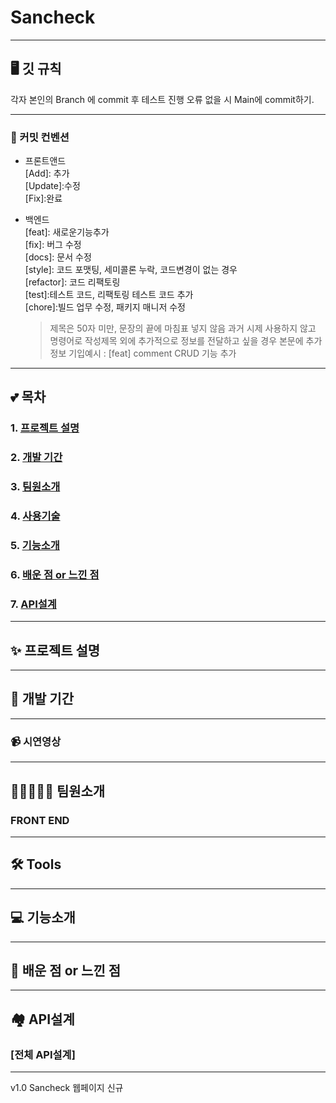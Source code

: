 # Sancheck 

<hr/>


## 🖥️ 깃 규칙
각자 본인의 Branch 에 commit 후 테스트 진행 오류 없을 시 Main에 commit하기.  
<hr/>

### 🔨 커밋 컨벤션
-   프론트앤드    <br>
    [Add]: 추가    <br>
    [Update]:수정    <br>
    [Fix]:완료    <br>

-   백엔드    <br>
    [feat]: 새로운기능추가    <br>
    [fix]: 버그 수정    <br>
    [docs]: 문서 수정    <br>
    [style]: 코드 포맷팅, 세미콜론 누락, 코드변경이 없는 경우    <br>
    [refactor]: 코드 리팩토링    <br>
    [test]:테스트 코드, 리팩토링 테스트 코드 추가    <br>
    [chore]:빌드 업무 수정, 패키지 매니저 수정    <br>
    
    > 제목은 50자 미만, 문장의 끝에 마침표 넣지 않음 과거 시제 사용하지 않고 명령어로 작성제목 외에 추가적으로 정보를 전달하고 싶을 경우 본문에 추가 정보 기입예시 : [feat] comment CRUD 기능 추가

<hr/>

## 💕 목차

### 1. [프로젝트 설명](#-프로젝트-설명)<br/>

### 2. [개발 기간](#-개발-기간)<br/>

### 3. [팀원소개](#-팀원소개)<br/>

### 4. [사용기술](#-tools)<br/>

### 5. [기능소개](#-기능소개)<br/>

### 6. [배운 점 or 느낀 점](#-배운-점-or-느낀-점)<br/>

### 7. [API설계](#-API설계)<br/>
<hr/>

## ✨ 프로젝트 설명

<hr />

## 📅 개발 기간

<hr />

### 📹 시연영상 

<hr />

## 🧑🏽‍🤝‍🧑🏽 팀원소개
### FRONT END
<hr />


## 🛠 Tools

<hr />


## 💻 기능소개


<hr />

## 💭 배운 점 or 느낀 점

<hr />

## 🏘️ API설계

### [전체 API설계]


<hr />

v1.0 Sancheck 웹페이지 신규

